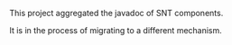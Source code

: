 This project aggregated the javadoc of SNT components.

It is in the process of migrating to a different mechanism.
